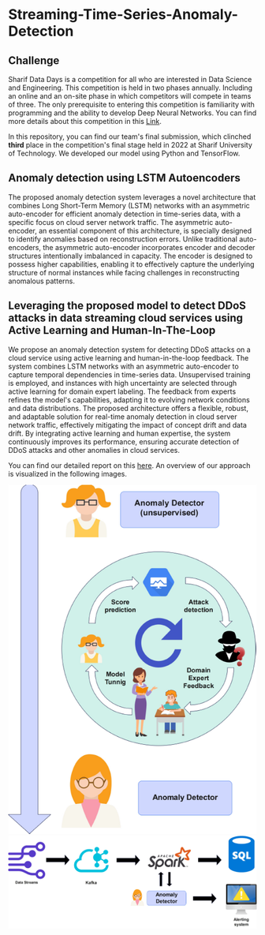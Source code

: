# Streaming-Time-Series-Anomaly-Detection

## Challenge
Sharif Data Days is a competition for all who are interested in Data Science and Engineering. This competition is held in two phases annually. Including an online and an on-site phase in which competitors will compete in teams of three. The only prerequisite to entering this competition is familiarity with programming and the ability to develop Deep Neural Networks. You can find more details about this competition in this [Link](https://www.linkedin.com/company/datadays2022/).

In this repository, you can find our team's final submission, which clinched **third** place in the competition's final stage held in 2022 at Sharif University of Technology. We developed our model using Python and TensorFlow.

## Anomaly detection using LSTM Autoencoders
The proposed anomaly detection system leverages a novel architecture that combines Long Short-Term Memory (LSTM) networks with an asymmetric auto-encoder for efficient anomaly detection in time-series data, with a specific focus on cloud server network traffic. The asymmetric auto-encoder, an essential component of this architecture, is specially designed to identify anomalies based on reconstruction errors. Unlike traditional auto-encoders, the asymmetric auto-encoder incorporates encoder and decoder structures intentionally imbalanced in capacity. The encoder is designed to possess higher capabilities, enabling it to effectively capture the underlying structure of normal instances while facing challenges in reconstructing anomalous patterns.

## Leveraging the proposed model to detect DDoS attacks in data streaming cloud services using Active Learning and Human-In-The-Loop

We propose an anomaly detection system for detecting DDoS attacks on a cloud service using active learning and human-in-the-loop feedback. The system combines LSTM networks with an asymmetric auto-encoder to capture temporal dependencies in time-series data. Unsupervised training is employed, and instances with high uncertainty are selected through active learning for domain expert labeling. The feedback from experts refines the model's capabilities, adapting it to evolving network conditions and data distributions. The proposed architecture offers a flexible, robust, and adaptable solution for real-time anomaly detection in cloud server network traffic, effectively mitigating the impact of concept drift and data drift. By integrating active learning and human expertise, the system continuously improves its performance, ensuring accurate detection of DDoS attacks and other anomalies in cloud services.

You can find our detailed report on this [here](./DataDays2022.pdf). An overview of our approach is visualized in the following images.

![](./images/model.png)
![](./images/server.png)
